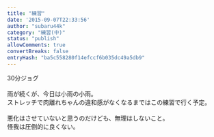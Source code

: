 ```yaml
---
title: "練習"
date: '2015-09-07T22:33:56'
author: "subaru44k"
category: "練習(中)"
status: "publish"
allowComments: true
convertBreaks: false
entryHash: "ba5c558280f14efccf6b035dc49a5db9"
---
```

30分ジョグ<br>
<br>
雨が続くが、今日は小雨の小雨。<br>
ストレッチで肉離れちゃんの違和感がなくなるまではこの練習で行く予定。<br>
<br>
悪化はさせていないと思うのだけども、無理はしないこと。<br>
怪我は圧倒的に良くない。
